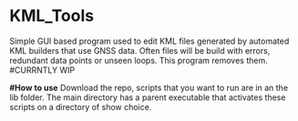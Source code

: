 # KML_Tools
Simple GUI based program used to edit KML files generated by automated KML builders that use GNSS data. Often files will be build with errors, redundant data points or unseen loops. This program removes them. 
#CURRNTLY WIP

**#How to use**
Download the repo, scripts that you want to run are in an the lib folder. The main directory has a parent executable that activates these scripts on a directory of show choice. 
